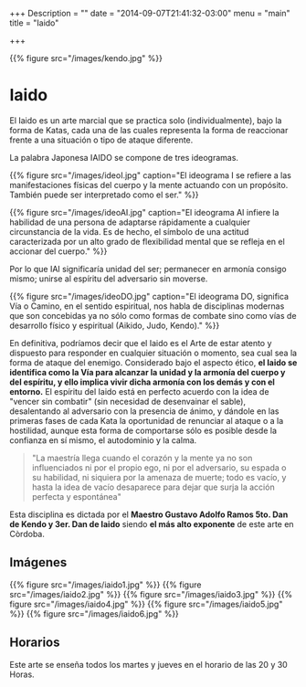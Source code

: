 +++
Description = ""
date = "2014-09-07T21:41:32-03:00"
menu = "main"
title = "Iaido"

+++

{{% figure src="/images/kendo.jpg" %}}


Iaido
=====

El Iaido es un arte marcial que se practica solo (individualmente), bajo la 
forma de Katas, cada una de las cuales representa la forma de reaccionar frente 
a una situación o tipo de ataque diferente.

La palabra Japonesa IAIDO se compone de tres ideogramas.

{{% figure src="/images/ideoI.jpg" 
    caption="El ideograma I se refiere a las manifestaciones físicas del cuerpo 
y la mente actuando con un propósito. También puede ser interpretado como el ser." %}}

{{% figure src="/images/ideoAI.jpg" 
    caption="El ideograma AI infiere la habilidad de una persona de adaptarse rápidamente a 
cualquier circunstancia de la vida. Es de hecho, el símbolo de una actitud 
caracterizada por un alto grado de flexibilidad mental que se refleja en el 
accionar del cuerpo." %}}

Por lo que IAI significaría unidad del ser; permanecer en armonía consigo 
mismo; unirse al espíritu del adversario sin moverse.

{{% figure src="/images/ideoDO.jpg" 
    caption="El ideograma DO, significa Vía o Camino, en el sentido espiritual, nos habla de 
disciplinas modernas que son concebidas ya no sólo como formas de combate sino 
como vías de desarrollo físico y espiritual (Aikido, Judo, Kendo)." %}}


En definitiva, podríamos decir que el Iaido es el Arte de estar atento y 
dispuesto para responder en cualquier situación o momento, sea cual sea la 
forma de ataque del enemigo.
Considerado bajo el aspecto ético, **el Iaido se identifica como la Vía para 
alcanzar la unidad y la armonía del cuerpo y del espíritu, y ello implica vivir 
dicha armonía con los demás y con el entorno.**
El espíritu del Iaido está en perfecto acuerdo con la idea de "vencer sin 
combatir" (sin necesidad de desenvainar el sable), desalentando al adversario 
con la presencia de ánimo, y dándole en las primeras fases de cada Kata la 
oportunidad de renunciar al ataque o a la hostilidad, aunque esta forma de 
comportarse sólo es posible desde la confianza en sí mismo, el autodominio y la 
calma.

> "La maestría llega cuando el corazón y la mente ya no son influenciados ni por 
> el propio ego, ni por el adversario, su espada o su habilidad, ni siquiera por 
> la amenaza de muerte; todo es vacío, y hasta la idea de vacío desaparece para 
> dejar que surja la acción perfecta y espontánea"

Esta disciplina es dictada por el **Maestro Gustavo Adolfo Ramos 5to. Dan de 
Kendo y 3er. Dan de Iaido** siendo **el más alto exponente** de este arte en Còrdoba.


Imágenes
--------

{{% figure src="/images/iaido1.jpg" %}}
{{% figure src="/images/iaido2.jpg" %}}
{{% figure src="/images/iaido3.jpg" %}}
{{% figure src="/images/iaido4.jpg" %}}
{{% figure src="/images/iaido5.jpg" %}}
{{% figure src="/images/iaido6.jpg" %}}


Horarios
--------

Este arte se enseña todos los martes y jueves en el horario de las 20 y 30 Horas.

